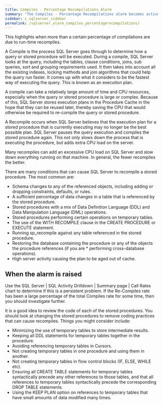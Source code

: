 ```yaml
---
title: ﻿Compiles - Percentage Recompilations Alarm
summary: "The Compiles - Percentage Recompilations alarm becomes active when the average ratio between the number of recompiles and the total number of compiles exceeds a threshold. This value is taken over a specific number of background collections."
sidebar: c_sqlserver_sidebar
permalink: /sqlserver_alarm_compiles_percentagerecompilations/
---
```





This highlights when more than a certain percentage of compilations are due to run-time recompiles.

A Compile is the process SQL Server goes through to determine how a query or stored procedure will be executed. During a compile, SQL Server looks at the query, including the tables, clause conditions, joins, sub queries, sort and grouping requirements used. It then takes into account all the existing indexes, locking methods and join algorithms that could help the query run faster. It comes up with what it considers to be the fastest way of executing the query. This is known as an execution plan.

A compile can take a relatively large amount of time and CPU resources, especially when the query or stored procedure is large or complex. Because of this, SQL Server stores execution plans in the Procedure Cache in the hope that they can be reused later, thereby saving the CPU that would otherwise be required to re-compile the query or stored procedure.

A Recompile occurs when SQL Server believes that the execution plan for a stored procedure that is currently executing may no longer be the best possible plan. SQL Server pauses the query execution and compiles the stored procedure again. This not only slows down the process that is executing the procedure, but adds extra CPU load on the server.

Many recompiles can add an excessive CPU load on SQL Server and slow down everything running on that machine. In general, the fewer recompiles the better.

There are many conditions that can cause SQL Server to recompile a stored procedure. The most common are:

* Schema changes to any of the referenced objects, including adding or dropping constraints, defaults, or rules.
* A sufficient percentage of data changes in a table that is referenced by the stored procedure.
* Stored procedures with a mix of Data Definition Language (DDL) and Data Manipulation Language (DML) operations.
* Stored procedures performing certain operations on temporary tables.
* The use of the WITH RECOMPILE clause in the CREATE PROCEDURE or EXECUTE statement.
* Running sp_recompile against any table referenced in the stored procedure.
* Restoring the database containing the procedure or any of the objects the procedure references (if you are * performing cross-database operations).
* High server activity causing the plan to be aged out of cache.


## When the alarm is raised

Use the SQL Server \| SQL Activity Drilldown \| Summary page \| Call Rates chart to determine if this is a persistent problem. If the Re-Compiles rate has been a large percentage of the total Compiles rate for some time, then you should investigate further.

It is a good idea to review the code of each of the stored procedures. You should look at changing the stored procedures to remove coding practices that can cause recompiles. Things you might consider include:

* Minimizing the use of temporary tables to store intermediate results.
* Keeping all DDL statements for temporary tables together in the procedure.
* Avoiding referencing temporary tables in Cursors.
* Not creating temporary tables in one procedure and using them in another.
* Not creating temporary tables in flow control blocks (IF, ELSE, WHILE etc).
* Ensuring all CREATE TABLE statements for temporary tables syntactically precede any other references to those tables, and that all references to temporary tables syntactically precede the corresponding DROP TABLE statements.
* Using the KEEP PLAN option on references to temporary tables that have small amounts of data modified many times.
